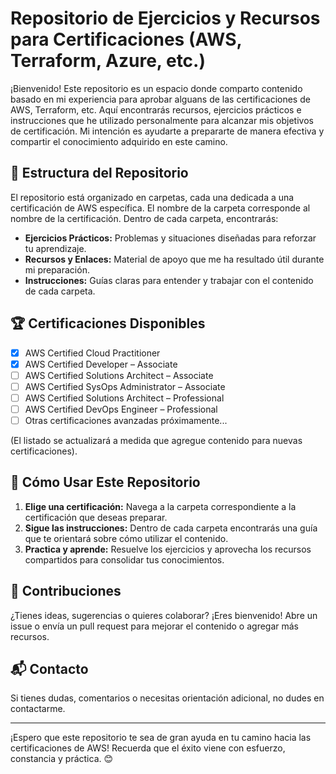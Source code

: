 # Repositorio de Ejercicios y Recursos para Certificaciones (AWS, Terraform, Azure, etc.)

¡Bienvenido! Este repositorio es un espacio donde comparto contenido basado en mi experiencia para aprobar alguans de las certificaciones de AWS, Terraform, etc. Aquí encontrarás recursos, ejercicios prácticos e instrucciones que he utilizado personalmente para alcanzar mis objetivos de certificación. Mi intención es ayudarte a prepararte de manera efectiva y compartir el conocimiento adquirido en este camino.

## 📂 Estructura del Repositorio

El repositorio está organizado en carpetas, cada una dedicada a una certificación de AWS específica. El nombre de la carpeta corresponde al nombre de la certificación. Dentro de cada carpeta, encontrarás:

- **Ejercicios Prácticos:** Problemas y situaciones diseñadas para reforzar tu aprendizaje.
- **Recursos y Enlaces:** Material de apoyo que me ha resultado útil durante mi preparación.
- **Instrucciones:** Guías claras para entender y trabajar con el contenido de cada carpeta.

## 🏆 Certificaciones Disponibles

- [x] AWS Certified Cloud Practitioner
- [x] AWS Certified Developer – Associate
- [ ] AWS Certified Solutions Architect – Associate
- [ ] AWS Certified SysOps Administrator – Associate
- [ ] AWS Certified Solutions Architect – Professional
- [ ] AWS Certified DevOps Engineer – Professional
- [ ] Otras certificaciones avanzadas próximamente...

(El listado se actualizará a medida que agregue contenido para nuevas certificaciones).

## 🚀 Cómo Usar Este Repositorio

1. **Elige una certificación:** Navega a la carpeta correspondiente a la certificación que deseas preparar.
2. **Sigue las instrucciones:** Dentro de cada carpeta encontrarás una guía que te orientará sobre cómo utilizar el contenido.
3. **Practica y aprende:** Resuelve los ejercicios y aprovecha los recursos compartidos para consolidar tus conocimientos.

## 🤝 Contribuciones

¿Tienes ideas, sugerencias o quieres colaborar? ¡Eres bienvenido! Abre un issue o envía un pull request para mejorar el contenido o agregar más recursos.

## 📬 Contacto

Si tienes dudas, comentarios o necesitas orientación adicional, no dudes en contactarme.

---

¡Espero que este repositorio te sea de gran ayuda en tu camino hacia las certificaciones de AWS! Recuerda que el éxito viene con esfuerzo, constancia y práctica. 😊
